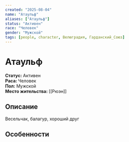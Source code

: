 ```yaml
---
created: "2025-08-04"
name: "Атаульф"
aliases: ["Атаульф"]
status: "Активен"
race: "Человек"
gender: "Мужской"
tags: [people, character, Велюградия, Гарданский_Союз]
---
```

# Атаульф

**Статус:** Активен  
**Раса:** Человек  
**Пол:** Мужской  
**Место жительства:** [[Рюэн]]

## Описание
Весельчак, балагур, хороший друг

## Особенности




